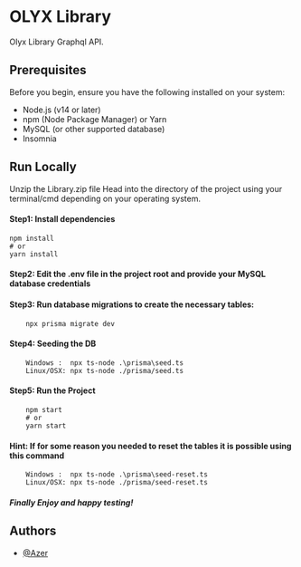
# OLYX Library

Olyx Library Graphql API.



## Prerequisites
Before you begin, ensure you have the following installed on your system:

- Node.js (v14 or later)
- npm (Node Package Manager) or Yarn
- MySQL (or other supported database)
- Insomnia
## Run Locally

Unzip the Library.zip file
Head into the directory of the project using your terminal/cmd depending on your operating system.

#### Step1: Install dependencies
    npm install
    # or
    yarn install

#### Step2: Edit the .env file in the project root and provide your MySQL database credentials

#### Step3: Run database migrations to create the necessary tables:
```
    npx prisma migrate dev
```

#### Step4: Seeding the DB
```
    Windows :  npx ts-node .\prisma\seed.ts
    Linux/OSX: npx ts-node ./prisma/seed.ts
```

#### Step5: Run the Project
```
    npm start
    # or
    yarn start
```

#### Hint: If for some reason you needed to reset the tables it is possible using this command
```
    Windows :  npx ts-node .\prisma\seed-reset.ts
    Linux/OSX: npx ts-node ./prisma/seed-reset.ts
```

##### Finally Enjoy and happy testing!
## Authors

- [@Azer](https://github.com/Azer5C74)
